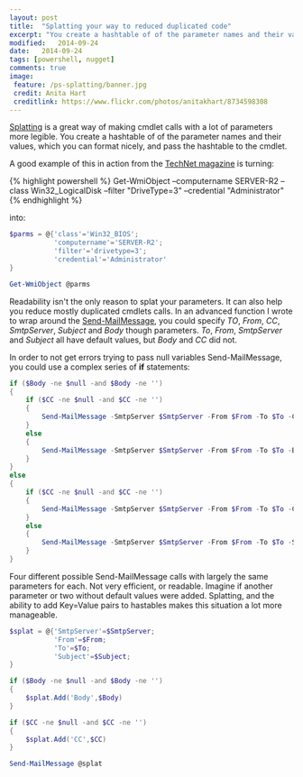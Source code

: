 ```yaml
---
layout: post
title:  "Splatting your way to reduced duplicated code"
excerpt: "You create a hashtable of of the parameter names and their values, which you can format nicely, and pass the hashtable to the cmdlet."
modified:   2014-09-24
date:   2014-09-24
tags: [powershell, nugget]
comments: true
image:
 feature: /ps-splatting/banner.jpg
 credit: Anita Hart
 creditlink: https://www.flickr.com/photos/anitakhart/8734598308
---
```


[Splatting](http://technet.microsoft.com/en-us/library/jj672955.aspx) is a great way of making cmdlet calls with a lot of parameters more legible. You create a hashtable of of the parameter names and their values, which you can format nicely, and pass the hashtable to the cmdlet.

A good example of this in action from the [TechNet magazine](http://technet.microsoft.com/en-us/magazine/gg675931.aspx) is turning:

{% highlight powershell %}
Get-WmiObject –computername SERVER-R2 –class Win32_LogicalDisk –filter "DriveType=3" –credential "Administrator"
{% endhighlight %}

into:

```powershell
$parms = @{'class'='Win32_BIOS';
           'computername'='SERVER-R2';
           'filter'='drivetype=3';
           'credential'='Administrator'
}

Get-WmiObject @parms
```

Readability isn't the only reason to splat your parameters. It can also help you reduce mostly duplicated cmdlets calls. In an advanced function I wrote to wrap around the [Send-MailMessage](http://technet.microsoft.com/en-us/library/hh849925.aspx), you could specify _TO_, _From_, _CC_, _SmtpServer_, _Subject_ and _Body_ though parameters. _To_, _From_, _SmtpServer_ and _Subject_ all have default values, but _Body_ and _CC_ did not.

In order to not get errors trying to pass null variables Send-MailMessage, you could use a complex series of **if** statements:

```powershell
if ($Body -ne $null -and $Body -ne '')
{
    if ($CC -ne $null -and $CC -ne '')
    {
        Send-MailMessage -SmtpServer $SmtpServer -From $From -To $To -CC $CC -Body $Body -Subject $Subject
    }
    else
    {
        Send-MailMessage -SmtpServer $SmtpServer -From $From -To $To -Body $Body -Subject $Subject
    }
}
else
{
    if ($CC -ne $null -and $CC -ne '')
    {
        Send-MailMessage -SmtpServer $SmtpServer -From $From -To $To -CC $CC -Subject $Subject
    }
    else
    {
        Send-MailMessage -SmtpServer $SmtpServer -From $From -To $To -Subject $Subject
    }
}
```

Four different possible Send-MailMessage calls with largely the same parameters for each. Not very efficient, or readable. Imagine if another parameter or two without default values were added. Splatting, and the ability to add Key=Value pairs to hastables makes this situation a lot more manageable.

```powershell
$splat = @{'SmtpServer'=$SmtpServer;
           'From'=$From;
           'To'=$To;
           'Subject'=$Subject;
}

if ($Body -ne $null -and $Body -ne '')
{
    $splat.Add('Body',$Body)
}

if ($CC -ne $null -and $CC -ne '')
{
    $splat.Add('CC',$CC)
}

Send-MailMessage @splat
```
